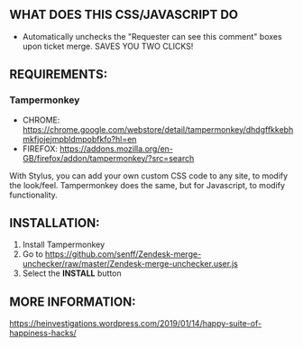 ## WHAT DOES THIS CSS/JAVASCRIPT DO

- Automatically unchecks the "Requester can see this comment" boxes upon ticket merge. SAVES YOU TWO CLICKS!


## REQUIREMENTS:

### Tampermonkey
- CHROME: https://chrome.google.com/webstore/detail/tampermonkey/dhdgffkkebhmkfjojejmpbldmpobfkfo?hl=en
- FIREFOX: https://addons.mozilla.org/en-GB/firefox/addon/tampermonkey/?src=search

With Stylus, you can add your own custom CSS code to any site, to modify the look/feel.
Tampermonkey does the same, but for Javascript, to modify functionality.


## INSTALLATION:

1. Install Tampermonkey
2. Go to https://github.com/senff/Zendesk-merge-unchecker/raw/master/Zendesk-merge-unchecker.user.js
3. Select the **INSTALL** button

## MORE INFORMATION:
https://heinvestigations.wordpress.com/2019/01/14/happy-suite-of-happiness-hacks/
